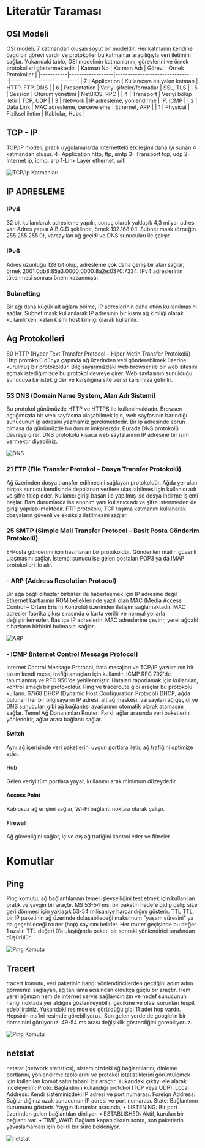 # Literatür Taraması
## OSI Modeli
OSI modeli, 7 katmandan oluşan soyut bir modeldir. Her katmanın kendine özgü bir görevi vardır ve protokoller bu katmanlar aracılığıyla veri iletimini sağlar. Yukarıdaki tablo, OSI modelinin katmanlarını, görevlerini ve örnek protokolleri göstermektedir. 
| Katman No | Katman Adı       | Görevi                            | Örnek Protokoller        |
|-----------|------------------|-----------------------------------|---------------------------|
| 7         | Application       | Kullanıcıya en yakın katman       | HTTP, FTP, DNS            |
| 6         | Presentation      | Veriyi şifreler/formatlar         | SSL, TLS                  |
| 5         | Session           | Oturum yönetimi                   | NetBIOS, RPC              |
| 4         | Transport          | Veriyi bölüp iletir               | TCP, UDP                  |
| 3         | Network           | IP adresleme, yönlendirme         | IP, ICMP                  |
| 2         | Data Link         | MAC adresleme, çerçeveleme        | Ethernet, ARP             |
| 1         | Physical          | Fiziksel iletim                   | Kablolar, Hubs            |

## TCP - IP
TCP/IP modeli, pratik uygulamalarda internetteki etkileşimi daha iyi sunan 4 katmandan oluşur. 
4- Application	http, ftp, smtp
3- Transport 		tcp, udp
2-İnternet		    ip, icmp, arp
1-Link Layer		ethernet, wifi

![TCP/Ip Katmanları](img/tcp-ip.png)

## IP ADRESLEME

### IPv4
32 bit kullanılarak adresleme yapılır, sonuç olarak yaklaşık 4,3 milyar adres var. Adres yapısı A.B.C.D şeklinde, örnek 192.168.0.1. Subnet mask (örneğin 255.255.255.0), varsayılan ağ geçidi ve DNS sunucuları ile çalışır.

### IPv6
Adres uzunluğu 128 bit olup, adresleme çok daha geniş bir alan sağlar, örnek 2001:0db8:85a3:0000:0000:8a2e:0370:7334. IPv4 adreslerinin tükenmesi sonrası önem kazanmıştır.

### Subnetting
Bir ağı daha küçük alt ağlara bölme, IP adreslerinin daha etkin kullanılmasını sağlar. Subnet mask kullanılarak IP adresinin bir kısmı ağ kimliği olarak kullanılırken, kalan kısmı host kimliği olarak kullanılır.



## Ag Protokolleri
80 HTTP (Hyper Text Transfer Protocol – Hiper Metin Transfer Protokolü)  
Http protokolü dünya çapında ağ üzerinden veri gönderebilmek üzerine kurulmuş bir protokoldür. Bilgisayarımızdaki web browser ile bir web sitesini açmak istediğimizde bu protokol devreye girer. Web sayfasının sunulduğu sunucuya bir istek gider ve karşılığına site verisi karşımıza getirilir. 

### 53 DNS (Domain Name System, Alan Adı Sistemi) 
Bu protokol günümüzde HTTP ve HTTPS ile kullanılmaktadır. Browserı açtığımızda bir web sayfasına ulaşabilmek için, web sayfasının barındığı sunucunun ip adresini yazmamız gerekmektedir. Bir ip adresinde sorun olmasa da günümüzde bu durum imkansızdır. Burada DNS protokolü devreye girer. DNS protokolü kısaca web sayfalarının IP adresine bir isim vermektir diyebiliriz.

![DNS](img/DNS.png)

### 21 FTP (File Transfer Protokol – Dosya Transfer Protokolü)
Ağ üzerinden dosya transfer edilmesini sağlayan protokoldür. Ağda yer alan birçok sunucu kendisinde depolanan verilere ulaşılabilmesi için kullanıcı adı ve şifre talep eder. Kullanıcı girişi başarı ile yapılmış ise dosya indirme işlemi başlar. Bazı durumlarda ise anonim yanı kullanıcı adı ve şifre istenmeden de girişi yapılabilmektedir. FTP protokolü, TCP taşıma katmanını kullanarak dosyaların güvenli ve eksiksiz iletilmesini sağlar.

### 25 SMTP (Simple Mail Transfer Protocol – Basit Posta Gönderim Protokolü)
E-Posta gönderimi için hazırlanan bir protokoldür. Gönderilen mailin güvenli ulaşmasını sağlar. İstemci sunucu ise gelen postaları POP3 ya da IMAP protokolleri ile alır.

### - ARP (Address Resolution Protocol)
Bir ağa bağlı cihazlar birbirleri ile haberleşmek için IP adresine değil Ethernet kartlarının ROM belleklerinde yazılı olan MAC (Media Access Control – Ortam Erişim Kontrolü) üzerinden iletişim sağlamaktadır. MAC adresler fabrika çıkışı sırasında o karta verilir ve normal yollarla değiştirilemezler. Basitçe IP adreslerini MAC adreslerine çevirir, yerel ağdaki cihazların birbirini bulmasını sağlar.

![ARP](img/ARP.png)

### - ICMP (Internet Control Message Protocol)
Internet Control Message Protocol, hata mesajları ve TCP/IP yazılımının bir takım kendi mesaj trafiği amaçları için kullanılır. ICMP RFC 792'de tanımlanmış ve RFC 950'de yenilenmiştir. Hataları raporlamak için kullanılan, kontrol amaçlı bir protokoldür. Ping ve traceroute gibi araçlar bu protokolü kullanır.
67/68 DHCP (Dynamic Host Configuration Protocol)
DHCP, ağda bulunan her bir bilgisayarın IP adresi, alt ağ maskesi, varsayılan ağ geçidi ve DNS sunucuları gibi ağ bağlantısı ayarlarının otomatik olarak atamasını sağlar.
Temel Ağ Donanımları
Router: Farklı ağlar arasında veri paketlerini yönlendirir, ağlar arası bağlantı sağlar.

#### Switch
Aynı ağ içerisinde veri paketlerini uygun portlara iletir, ağ trafiğini optimize eder.

#### Hub
Gelen veriyi tüm portlara yayar, kullanımı artık minimum düzeydedir.

#### Access Point
Kablosuz ağ erişimi sağlar, Wi-Fi bağlantı noktası olarak çalışır.

#### Firewall 
Ağ güvenliğini sağlar, iç ve dış ağ trafiğini kontrol eder ve filtreler.

# Komutlar
## Ping
Ping komutu, ağ bağlantılarının temel işlevselliğini test etmek için kullanılan pratik ve yaygın bir araçtır.
MS
53-54 ms, bir paketin hedefe gidip gelip size geri dönmesi için yaklaşık 53-54 milisaniye harcandığını gösterir.
TTL
TTL, bir IP paketinin ağ üzerinde dolaşabileceği maksimum "yaşam süresini" ya da geçebileceği router (hop) sayısını belirler. Her router geçişinde bu değer 1 azalır. TTL değeri 0’a ulaştığında paket, bir sonraki yönlendirici tarafından düşürülür.

![Ping Komutu](img/Ping.png)

## Tracert
tracert komutu, veri paketinin hangi yönlendiricilerden geçtiğini adım adım görmenizi sağlayan, ağ tanılama açısından oldukça güçlü bir araçtır. Hem yerel ağınızın hem de internet servis sağlayıcınızın ve hedef sunucunun hangi noktada yer aldığını gözlemleyebilir, gecikme ve olası sorunları tespit edebilirsiniz.
Yukarıdaki resimde de görüldüğü gibi 11 adet hop vardır. Hepsinin ms’ini resimde görebiliyoruz. Son gelen yerde de google’ın bir domainini görüyoruz. 49-54 ms arası değişiklik gösterdiğini görebiliyoruz.

![Ping Komutu](img/Tracert.png)

## netstat
netstat (network statistics), sisteminizdeki ağ bağlantılarını, dinleme portlarını, yönlendirme tablolarını ve protokol istatistiklerini görüntülemek için kullanılan komut satırı tabanlı bir araçtır.
Yukarıdaki çıktıyı ele alarak inceleyelim;
Proto: Bağlantının kullandığı protokol (TCP veya UDP). 
Local Address: Kendi sisteminizdeki IP adresi ve port numarası.
Foreign Address: Bağlandığınız uzak sunucunun IP adresi ve port numarası.
State: Bağlantının durumunu gösterir. Yaygın durumlar arasında;
•	LISTENING: Bir port üzerinden gelen bağlantıları dinliyor.
•	ESTABLISHED: Aktif, kurulan bir bağlantı var.
•	TIME_WAIT: Bağlantı kapatıldıktan sonra, son paketlerin yavaşlamaması için belirli bir süre bekleniyor.

![netstat](img/netstat.png)
